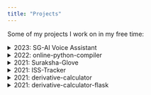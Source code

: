 ```yaml
---
title: "Projects"
---
```


Some of my projects I work on in my free time:

<details>
<summary>2023: SG-AI Voice Assistant</summary>
Python-based voice assistant developed using OpenAI's GPT-3.5 language model. <a href="https://github.com/ishaanbhimwal/SG-AI">https://github.com/ishaanbhimwal/SG-AI</a>
<br><br>
</details>

<details>
<summary>2022: online-python-compiler</summary>
Online Python Compiler made using JavaScript. <a href="https://github.com/ishaanbhimwal/online-python-compiler">https://github.com/ishaanbhimwal/online-python-compiler</a>
<br><br>
</details>

<details>
<summary>2021: Suraksha-Glove</summary>
Women Safety Device using Arduino and GSM Module. <a href="https://github.com/ishaanbhimwal/Suraksha-Glove">https://github.com/ishaanbhimwal/Suraksha-Glove</a>
<br><br>
</details>

<details>
<summary>2021: ISS-Tracker</summary>
ISS-Tracker made using JavaScript. <a href="https://github.com/ishaanbhimwal/ISS-Tracker">https://github.com/ishaanbhimwal/ISS-Tracker</a>
<br><br>
</details>

<details>
<summary>2021: derivative-calculator</summary>
Derivative Calculator made using JavaScript. <a href="https://github.com/ishaanbhimwal/derivative-calculator">https://github.com/ishaanbhimwal/derivative-calculator</a>
<br><br>
</details>

<details>
<summary>2021: derivative-calculator-flask</summary>
Derivative Calculator made using Python. <a href="https://github.com/ishaanbhimwal/derivative-calculator-flask.herokuapp.com">https://github.com/ishaanbhimwal/derivative-calculator-flask.herokuapp.com</a>
<br><br>
</details>
